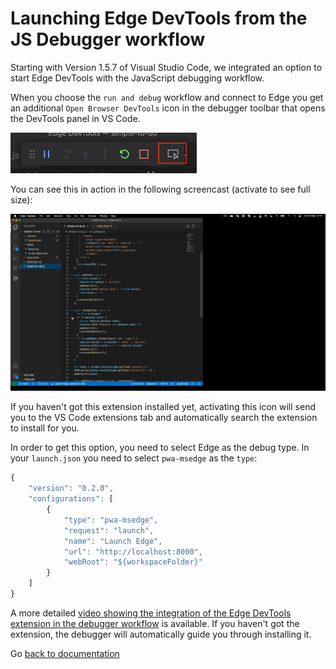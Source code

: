 # Launching Edge DevTools from the JS Debugger workflow

Starting with Version 1.5.7 of Visual Studio Code, we integrated an option to start  Edge DevTools with the JavaScript debugging workflow.

When you choose the `run and debug` workflow and connect to Edge you get an additional `Open Browser DevTools` icon in the debugger toolbar that opens the DevTools panel in VS Code.

![Debugger toolbar with new icon highlighted](img/new-debug-toolbar.png)

You can see this in action in the following screencast (activate to see full size):

[![Debugger workflow launching the extension](img/EdgeDevTools-Breakpoint-Debugging-Integration.gif)](img/EdgeDevTools-Breakpoint-Debugging-Integration.gif)

If you haven't got this extension installed yet, activating this icon will send you to the VS Code extensions tab and automatically search the extension to install for you.

In order to get this option, you need to select Edge as the debug type. In your `launch.json`  you need to select `pwa-msedge` as the `type`:

```javascript
{
    "version": "0.2.0",
    "configurations": [
        {
            "type": "pwa-msedge",
            "request": "launch",
            "name": "Launch Edge",
            "url": "http://localhost:8000",
            "webRoot": "${workspaceFolder}"
        }
    ]
}
```

A more detailed [video showing the integration of the Edge DevTools extension in the debugger workflow](https://youtu.be/1-6fRdqyoA0) is available. If you haven't got the extension, the debugger will automatically guide you through installing it.

Go [back to documentation](./index.md)
